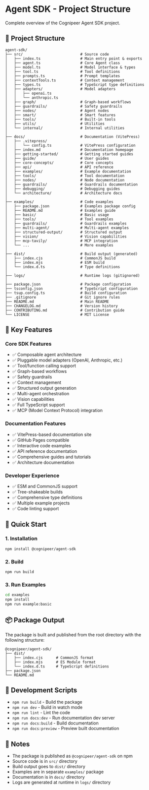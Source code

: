 # Agent SDK - Project Structure

Complete overview of the Cognipeer Agent SDK project.

## 📁 Project Structure

```
agent-sdk/
├── src/                          # Source code
│   ├── index.ts                  # Main entry point & exports
│   ├── agent.ts                  # Core Agent class
│   ├── model.ts                  # Model interface & types
│   ├── tool.ts                   # Tool definitions
│   ├── prompts.ts                # Prompt templates
│   ├── contextTools.ts           # Context management
│   ├── types.ts                  # TypeScript type definitions
│   ├── adapters/                 # Model adapters
│   │   ├── openai.ts
│   │   └── anthropic.ts
│   ├── graph/                    # Graph-based workflows
│   ├── guardrails/               # Safety guardrails
│   ├── nodes/                    # Agent nodes
│   ├── smart/                    # Smart features
│   ├── tools/                    # Built-in tools
│   ├── utils/                    # Utilities
│   └── internal/                 # Internal utilities
│
├── docs/                         # Documentation (VitePress)
│   ├── .vitepress/
│   │   └── config.ts             # VitePress configuration
│   ├── index.md                  # Documentation homepage
│   ├── getting-started/          # Getting started guides
│   ├── guide/                    # User guides
│   ├── core-concepts/            # Core concepts
│   ├── api/                      # API reference
│   ├── examples/                 # Example documentation
│   ├── tools/                    # Tool documentation
│   ├── nodes/                    # Node documentation
│   ├── guardrails/               # Guardrails documentation
│   ├── debugging/                # Debugging guides
│   └── architecture/             # Architecture docs
│
├── examples/                     # Code examples
│   ├── package.json              # Examples package config
│   ├── README.md                 # Examples guide
│   ├── basic/                    # Basic usage
│   ├── tools/                    # Tool examples
│   ├── guardrails/               # Guardrails examples
│   ├── multi-agent/              # Multi-agent examples
│   ├── structured-output/        # Structured output
│   ├── vision/                   # Vision capabilities
│   ├── mcp-tavily/               # MCP integration
│   └── ...                       # More examples
│
├── dist/                         # Build output (generated)
│   ├── index.cjs                 # CommonJS build
│   ├── index.mjs                 # ESM build
│   └── index.d.ts                # Type definitions
│
├── logs/                         # Runtime logs (gitignored)
│
├── package.json                  # Package configuration
├── tsconfig.json                 # TypeScript configuration
├── tsup.config.ts                # Build configuration
├── .gitignore                    # Git ignore rules
├── README.md                     # Main README
├── CHANGELOG.md                  # Version history
├── CONTRIBUTING.md               # Contribution guide
└── LICENSE                       # MIT License
```

## 🎯 Key Features

### Core SDK Features
- ✅ Composable agent architecture
- ✅ Pluggable model adapters (OpenAI, Anthropic, etc.)
- ✅ Tool/function calling support
- ✅ Graph-based workflows
- ✅ Safety guardrails
- ✅ Context management
- ✅ Structured output generation
- ✅ Multi-agent orchestration
- ✅ Vision capabilities
- ✅ Full TypeScript support
- ✅ MCP (Model Context Protocol) integration

### Documentation Features
- ✅ VitePress-based documentation site
- ✅ GitHub Pages compatible
- ✅ Interactive code examples
- ✅ API reference documentation
- ✅ Comprehensive guides and tutorials
- ✅ Architecture documentation

### Developer Experience
- ✅ ESM and CommonJS support
- ✅ Tree-shakeable builds
- ✅ Comprehensive type definitions
- ✅ Multiple example projects
- ✅ Code linting support

## 🚀 Quick Start

### 1. Installation

```bash
npm install @cognipeer/agent-sdk
```

### 2. Build

```bash
npm run build
```

### 3. Run Examples

```bash
cd examples
npm install
npm run example:basic
```

## 📦 Package Output

The package is built and published from the root directory with the following structure:

```
@cognipeer/agent-sdk/
├── dist/
│   ├── index.cjs      # CommonJS format
│   ├── index.mjs      # ES Module format
│   └── index.d.ts     # TypeScript definitions
├── package.json
└── README.md
```

## 🔧 Development Scripts

- `npm run build` - Build the package
- `npm run dev` - Build in watch mode
- `npm run lint` - Lint the code
- `npm run docs:dev` - Run documentation dev server
- `npm run docs:build` - Build documentation
- `npm run docs:preview` - Preview built documentation

## 📝 Notes

- The package is published as `@cognipeer/agent-sdk` on npm
- Source code is in `src/` directory
- Build output goes to `dist/` directory
- Examples are in separate `examples/` package
- Documentation is in `docs/` directory
- Logs are generated at runtime in `logs/` directory
